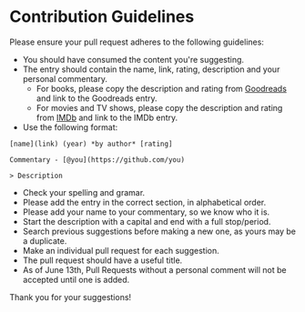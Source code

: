 # Contribution Guidelines

Please ensure your pull request adheres to the following guidelines:

- You should have consumed the content you're suggesting.
- The entry should contain the name, link, rating, description and your personal commentary.
  - For books, please copy the description and rating from [Goodreads](https://goodreads.com) and link to the Goodreads entry.
  - For movies and TV shows, please copy the description and rating from [IMDb](https://www.imdb.com) and link to the IMDb entry.
- Use the following format:

```
[name](link) (year) *by author* [rating]

Commentary - [@you](https://github.com/you)

> Description
```

- Check your spelling and gramar.
- Please add the entry in the correct section, in alphabetical order.
- Please add your name to your commentary, so we know who it is.
- Start the description with a capital and end with a full stop/period.
- Search previous suggestions before making a new one, as yours may be a duplicate.
- Make an individual pull request for each suggestion.
- The pull request should have a useful title.
- As of June 13th, Pull Requests without a personal comment will not be accepted until one is added.
 
Thank you for your suggestions!
